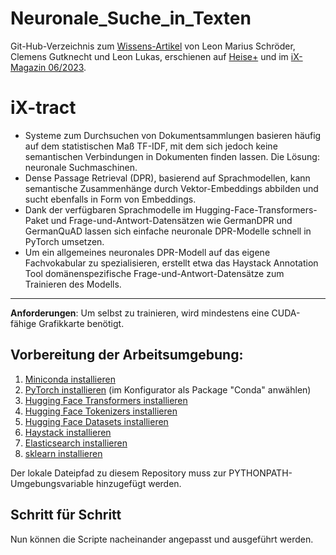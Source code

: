 # Neuronale_Suche_in_Texten
Git-Hub-Verzeichnis zum [Wissens-Artikel](https://www.heise.de/select/ix/2023/6/2308009005309487505) von Leon Marius Schröder, Clemens Gutknecht und Leon Lukas, erschienen auf [Heise+](https://heise.de/-8992144) und im [iX-Magazin 06/2023](https://www.heise.de/select/ix/2023/6).

# iX-tract
- Systeme zum Durchsuchen von Dokumentsammlungen basieren häufig auf dem statistischen Maß TF-IDF, mit dem sich jedoch keine semantischen Verbindungen in Dokumenten finden lassen. Die Lösung: neuronale Suchmaschinen.
- Dense Passage Retrieval (DPR), basierend auf Sprachmodellen, kann semantische Zusammenhänge durch Vektor-Embeddings abbilden und sucht ebenfalls in Form von Embeddings.
- Dank der verfügbaren Sprachmodelle im Hugging-Face-Transformers-Paket und Frage-und-Antwort-Datensätzen wie GermanDPR und GermanQuAD lassen sich einfache neuronale DPR-Modelle schnell in PyTorch umsetzen.
- Um ein allgemeines neuronales DPR-Modell auf das eigene Fachvokabular zu spezialisieren, erstellt etwa das Haystack  Annotation Tool domänenspezifische Frage-und-Antwort-Datensätze zum Trainieren des Modells.
___

**Anforderungen**: Um selbst zu trainieren, wird mindestens eine CUDA-fähige Grafikkarte benötigt.

## Vorbereitung der Arbeitsumgebung:

1. [Miniconda installieren](https://docs.conda.io/en/latest/miniconda.html)
2. [PyTorch installieren](https://pytorch.org/get-started/locally/) (im Konfigurator als Package "Conda" anwählen)
3. [Hugging Face Transformers installieren](https://huggingface.co/docs/transformers/installation#install-with-conda)
4. [Hugging Face Tokenizers installieren](https://huggingface.co/docs/tokenizers/installation)
5. [Hugging Face Datasets installieren](https://huggingface.co/docs/tokenizers/installation)
6. [Haystack installieren](https://docs.haystack.deepset.ai/docs/installation)
7. [Elasticsearch installieren](https://www.elastic.co/downloads/elasticsearch)
8. [sklearn installieren](https://scikit-learn.org/stable/install.html)

Der lokale Dateipfad zu diesem Repository muss zur PYTHONPATH-Umgebungsvariable hinzugefügt werden.

## Schritt für Schritt

Nun können die Scripte nacheinander angepasst und ausgeführt werden.
